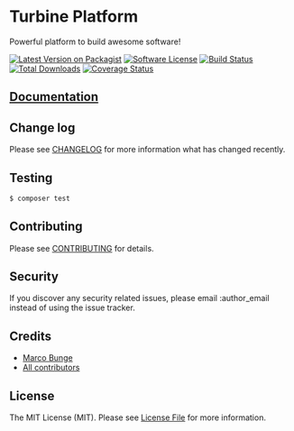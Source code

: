 # Turbine Platform

Powerful platform to build awesome software!

[![Latest Version on Packagist][ico-version]][link-packagist]
[![Software License][ico-license]](LICENSE.md)
[![Build Status][ico-travis]][link-travis]
[![Total Downloads][ico-downloads]][link-downloads]
[![Coverage Status](https://img.shields.io/coveralls/phpthinktank/turbine-platform/master.svg?style=flat-square)](https://coveralls.io/github/phpthinktank/turbine-platform?branch=master)

## [Documentation](docs/00_Setup.md)

## Change log

Please see [CHANGELOG](CHANGELOG.md) for more information what has changed recently.

## Testing

``` bash
$ composer test
```

## Contributing

Please see [CONTRIBUTING](CONTRIBUTING.md) for details.

## Security

If you discover any security related issues, please email :author_email instead of using the issue tracker.

## Credits

- [Marco Bunge][link-author]
- [All contributors][link-contributors]

## License

The MIT License (MIT). Please see [License File](LICENSE.md) for more information.

[ico-version]: https://img.shields.io/packagist/v/turbine/platform.svg?style=flat-square
[ico-license]: https://img.shields.io/badge/license-MIT-brightgreen.svg?style=flat-square
[ico-travis]: https://img.shields.io/travis/phpthinktank/turbine-platform/master.svg?style=flat-square
[ico-downloads]: https://img.shields.io/packagist/dt/turbine/platform.svg?style=flat-square

[link-packagist]: https://packagist.org/packages/turbine/platform
[link-travis]: https://travis-ci.org/phpthinktank/turbine-platform
[link-downloads]: https://packagist.org/packages/turbine/platform
[link-author]: https://github.com/mbunge
[link-contributors]: ../../contributors

